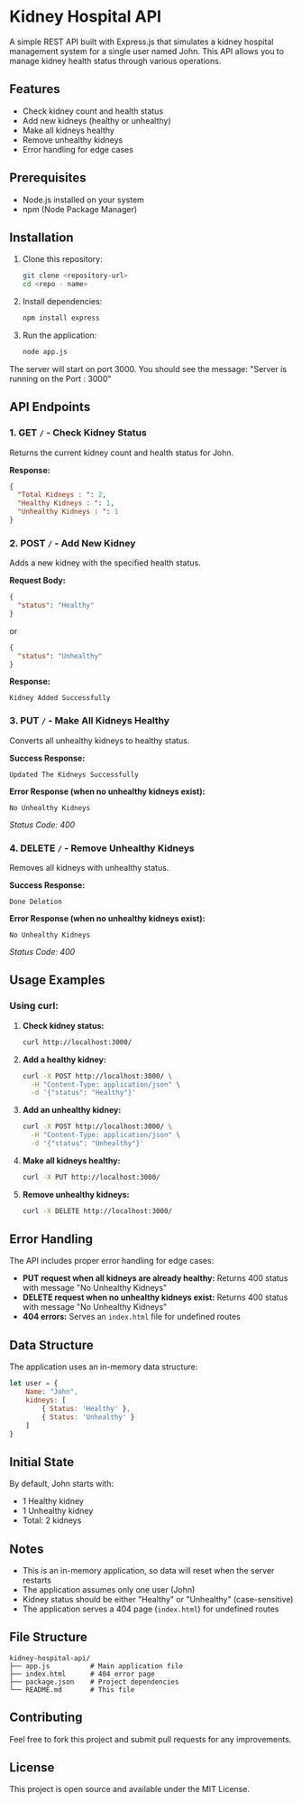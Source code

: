 # Kidney Hospital API

A simple REST API built with Express.js that simulates a kidney hospital management system for a single user named John. This API allows you to manage kidney health status through various operations.

## Features

- Check kidney count and health status
- Add new kidneys (healthy or unhealthy)
- Make all kidneys healthy
- Remove unhealthy kidneys
- Error handling for edge cases

## Prerequisites

- Node.js installed on your system
- npm (Node Package Manager)

## Installation

1. Clone this repository:
   ```bash
   git clone <repository-url>
   cd <repo - name>
   ```

2. Install dependencies:
   ```bash
   npm install express
   ```

3. Run the application:
   ```bash
   node app.js
   ```

The server will start on port 3000. You should see the message: "Server is running on the Port : 3000"

## API Endpoints

### 1. GET `/` - Check Kidney Status
Returns the current kidney count and health status for John.

**Response:**
```json
{
  "Total Kidneys : ": 2,
  "Healthy Kidneys : ": 1,
  "Unhealthy Kidneys : ": 1
}
```

### 2. POST `/` - Add New Kidney
Adds a new kidney with the specified health status.

**Request Body:**
```json
{
  "status": "Healthy"
}
```
or
```json
{
  "status": "Unhealthy"
}
```

**Response:**
```
Kidney Added Successfully
```

### 3. PUT `/` - Make All Kidneys Healthy
Converts all unhealthy kidneys to healthy status.

**Success Response:**
```
Updated The Kidneys Successfully
```

**Error Response (when no unhealthy kidneys exist):**
```
No Unhealthy Kidneys
```
*Status Code: 400*

### 4. DELETE `/` - Remove Unhealthy Kidneys
Removes all kidneys with unhealthy status.

**Success Response:**
```
Done Deletion
```

**Error Response (when no unhealthy kidneys exist):**
```
No Unhealthy Kidneys
```
*Status Code: 400*

## Usage Examples

### Using curl:

1. **Check kidney status:**
   ```bash
   curl http://localhost:3000/
   ```

2. **Add a healthy kidney:**
   ```bash
   curl -X POST http://localhost:3000/ \
     -H "Content-Type: application/json" \
     -d '{"status": "Healthy"}'
   ```

3. **Add an unhealthy kidney:**
   ```bash
   curl -X POST http://localhost:3000/ \
     -H "Content-Type: application/json" \
     -d '{"status": "Unhealthy"}'
   ```

4. **Make all kidneys healthy:**
   ```bash
   curl -X PUT http://localhost:3000/
   ```

5. **Remove unhealthy kidneys:**
   ```bash
   curl -X DELETE http://localhost:3000/
   ```

## Error Handling

The API includes proper error handling for edge cases:

- **PUT request when all kidneys are already healthy:** Returns 400 status with message "No Unhealthy Kidneys"
- **DELETE request when no unhealthy kidneys exist:** Returns 400 status with message "No Unhealthy Kidneys"
- **404 errors:** Serves an `index.html` file for undefined routes

## Data Structure

The application uses an in-memory data structure:

```javascript
let user = {
    Name: "John",
    kidneys: [
        { Status: 'Healthy' },
        { Status: 'Unhealthy' }
    ]
}
```

## Initial State

By default, John starts with:
- 1 Healthy kidney
- 1 Unhealthy kidney
- Total: 2 kidneys

## Notes

- This is an in-memory application, so data will reset when the server restarts
- The application assumes only one user (John)
- Kidney status should be either "Healthy" or "Unhealthy" (case-sensitive)
- The application serves a 404 page (`index.html`) for undefined routes

## File Structure

```
kidney-hospital-api/
├── app.js          # Main application file
├── index.html      # 404 error page
├── package.json    # Project dependencies
└── README.md       # This file
```

## Contributing

Feel free to fork this project and submit pull requests for any improvements.

## License

This project is open source and available under the MIT License.